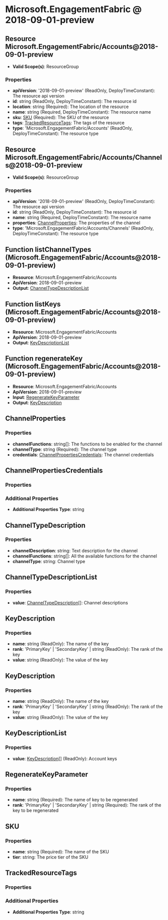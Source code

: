 # Microsoft.EngagementFabric @ 2018-09-01-preview

## Resource Microsoft.EngagementFabric/Accounts@2018-09-01-preview
* **Valid Scope(s)**: ResourceGroup
### Properties
* **apiVersion**: '2018-09-01-preview' (ReadOnly, DeployTimeConstant): The resource api version
* **id**: string (ReadOnly, DeployTimeConstant): The resource id
* **location**: string (Required): The location of the resource
* **name**: string (Required, DeployTimeConstant): The resource name
* **sku**: [SKU](#sku) (Required): The SKU of the resource
* **tags**: [TrackedResourceTags](#trackedresourcetags): The tags of the resource
* **type**: 'Microsoft.EngagementFabric/Accounts' (ReadOnly, DeployTimeConstant): The resource type

## Resource Microsoft.EngagementFabric/Accounts/Channels@2018-09-01-preview
* **Valid Scope(s)**: ResourceGroup
### Properties
* **apiVersion**: '2018-09-01-preview' (ReadOnly, DeployTimeConstant): The resource api version
* **id**: string (ReadOnly, DeployTimeConstant): The resource id
* **name**: string (Required, DeployTimeConstant): The resource name
* **properties**: [ChannelProperties](#channelproperties): The properties of the channel
* **type**: 'Microsoft.EngagementFabric/Accounts/Channels' (ReadOnly, DeployTimeConstant): The resource type

## Function listChannelTypes (Microsoft.EngagementFabric/Accounts@2018-09-01-preview)
* **Resource**: Microsoft.EngagementFabric/Accounts
* **ApiVersion**: 2018-09-01-preview
* **Output**: [ChannelTypeDescriptionList](#channeltypedescriptionlist)

## Function listKeys (Microsoft.EngagementFabric/Accounts@2018-09-01-preview)
* **Resource**: Microsoft.EngagementFabric/Accounts
* **ApiVersion**: 2018-09-01-preview
* **Output**: [KeyDescriptionList](#keydescriptionlist)

## Function regenerateKey (Microsoft.EngagementFabric/Accounts@2018-09-01-preview)
* **Resource**: Microsoft.EngagementFabric/Accounts
* **ApiVersion**: 2018-09-01-preview
* **Input**: [RegenerateKeyParameter](#regeneratekeyparameter)
* **Output**: [KeyDescription](#keydescription)

## ChannelProperties
### Properties
* **channelFunctions**: string[]: The functions to be enabled for the channel
* **channelType**: string (Required): The channel type
* **credentials**: [ChannelPropertiesCredentials](#channelpropertiescredentials): The channel credentials

## ChannelPropertiesCredentials
### Properties
### Additional Properties
* **Additional Properties Type**: string

## ChannelTypeDescription
### Properties
* **channelDescription**: string: Text description for the channel
* **channelFunctions**: string[]: All the available functions for the channel
* **channelType**: string: Channel type

## ChannelTypeDescriptionList
### Properties
* **value**: [ChannelTypeDescription](#channeltypedescription)[]: Channel descriptions

## KeyDescription
### Properties
* **name**: string (ReadOnly): The name of the key
* **rank**: 'PrimaryKey' | 'SecondaryKey' | string (ReadOnly): The rank of the key
* **value**: string (ReadOnly): The value of the key

## KeyDescription
### Properties
* **name**: string (ReadOnly): The name of the key
* **rank**: 'PrimaryKey' | 'SecondaryKey' | string (ReadOnly): The rank of the key
* **value**: string (ReadOnly): The value of the key

## KeyDescriptionList
### Properties
* **value**: [KeyDescription](#keydescription)[] (ReadOnly): Account keys

## RegenerateKeyParameter
### Properties
* **name**: string (Required): The name of key to be regenerated
* **rank**: 'PrimaryKey' | 'SecondaryKey' | string (Required): The rank of the key to be regenerated

## SKU
### Properties
* **name**: string (Required): The name of the SKU
* **tier**: string: The price tier of the SKU

## TrackedResourceTags
### Properties
### Additional Properties
* **Additional Properties Type**: string


